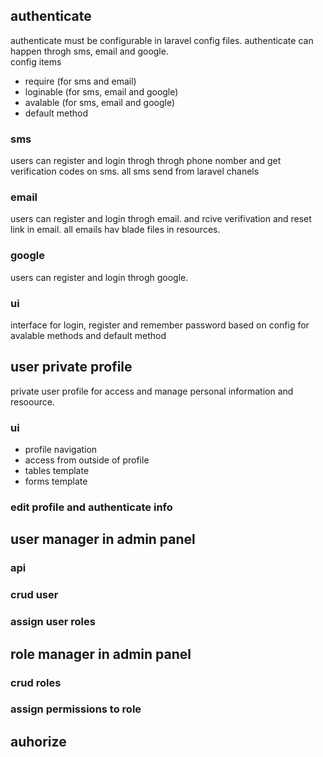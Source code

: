 ## authenticate
authenticate must be configurable in laravel config files. authenticate can happen throgh sms, email and google.\
config items
- require (for sms and email)
- loginable (for sms, email and google)
- avalable (for sms, email and google)
- default method

### sms
users can register and login throgh throgh phone nomber and get verification codes on sms. all sms send from laravel chanels

### email
users can register and login throgh email. and rcive verifivation and reset link in email. all emails hav blade files in resources.

### google
users can register and login throgh google.

### ui
interface for login, register and remember password based on config for avalable methods and default method





## user private profile
private user profile for access and manage personal information and resoource.

### ui
- profile navigation
- access from outside of profile
- tables template
- forms template

### edit profile and authenticate info





## user manager in admin panel

### api

### crud user

### assign user roles





## role manager in admin panel

### crud roles

### assign permissions to role





## auhorize